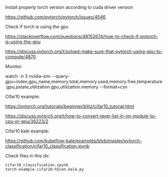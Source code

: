 Install properly torch version according to cuda driver version

https://github.com/pytorch/pytorch/issues/4546

Check if torch is using the gpu

https://stackoverflow.com/questions/48152674/how-to-check-if-pytorch-is-using-the-gpu

https://discuss.pytorch.org/t/solved-make-sure-that-pytorch-using-gpu-to-compute/4870

Monitor:

watch -n 3 nvidia-smi --query-gpu=index,gpu_name,memory.total,memory.used,memory.free,temperature.gpu,pstate,utilization.gpu,utilization.memory --format=csv

Cifar10 example:

https://pytorch.org/tutorials/beginner/blitz/cifar10_tutorial.html

https://discuss.pytorch.org/t/how-to-convert-layer-list-in-nn-module-to-cpu-or-gpu/36223/2

Cifar10 kale example:

https://github.com/kubeflow-kale/examples/blob/master/pytorch-classification/cifar10_classification.ipynb

Check files in this dir:

```
cifar10_classification.ipynb
torch-example-cifar10-h5con.kale.py

```

